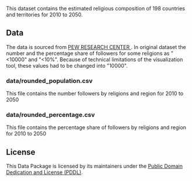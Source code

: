 This dataset contains the estimated religious composition of 198 countries and territories for 2010 to 2050.

## Data
The data is sourced from  [PEW RESEARCH CENTER ](https://www.pewforum.org/2015/04/02/religious-projection-table/2010/percent/all/).
In original dataset  the number and the percentage share  of followers for some religions as "<10000" and "<10%". Because of technical limitations of the visualization tool, these values had to be changed into "10000".

### data/rounded_population.csv
This file contains the number followers by religions and region for 2010 to 2050

### data/rounded_percentage.csv
This file contains the percentage share of followers by religions and region for 2010 to 2050

## License

This Data Package is licensed by its maintainers under the [Public Domain Dedication and License (PDDL)](http://opendatacommons.org/licenses/pddl/1.0/).

